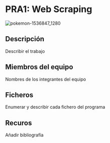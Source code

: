 # PRA1: Web Scraping

![pokemon-1536847_1280](https://github.com/gwendysyd/Web-Scraping-Pokedex/assets/50579411/b5adc6d8-22bb-4afc-8963-fc7c72a90c7a)

## Descripción

Describir el trabajo

## Miembros del equipo

Nombres de los integrantes del equipo

## Ficheros

Enumerar y describir cada fichero del programa

## Recuros

Añadir bibliografía
